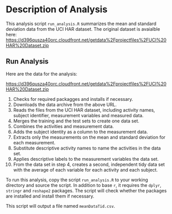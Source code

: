 # Description of Analysis

This analysis script `run_analysis.R` summarizes the mean and standard deviation data from the UCI HAR dataset. The original dataset is avaialble here:
https://d396qusza40orc.cloudfront.net/getdata%2Fprojectfiles%2FUCI%20HAR%20Dataset.zip

## Run Analysis

Here are the data for the analysis:
  
  https://d396qusza40orc.cloudfront.net/getdata%2Fprojectfiles%2FUCI%20HAR%20Dataset.zip  

1. Checks for required packagges and installs if necessary.
1. Downloads the data archive from the above URL.
1. Reads the files from the UCI HAR dataset, including activity names, subject identifier, measurement variables and measured data.
1. Merges the training and the test sets to create one data set.
1. Combines the activities and measurement data.
1. Adds the subject identity as a column to the measurement data.
1. Extracts only the measurements on the mean and standard deviation for each measurement. 
1. Substitute descriptive activity names to name the activities in the data set.
1. Applies descriptive labels to the measurement variables the data set. 
1. From the data set in step 4, creates a second, independent tidy data set with the average of each variable for each activity and each subject.

To run this analysis, copy the script `run_analysis.R` to your working directory and source the script. In addition to base `r`, it requires the `dplyr`, `stringr` and `reshape2` packages. The script will check whether the packages are installed and install them if necessary.

This script will output a file named `meanDataTid.csv`.
